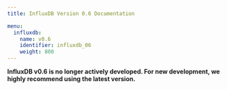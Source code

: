 ```yaml
---
title: InfluxDB Version 0.6 Documentation

menu:
  influxdb:
    name: v0.6
    identifier: influxdb_06
    weight: 800
---
```


__InfluxDB v0.6 is no longer actively developed.
For new development, we highly recommend using the latest version.__
